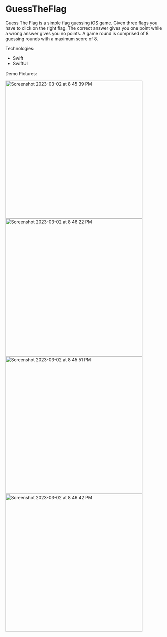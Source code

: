 # GuessTheFlag
Guess The Flag is a simple flag guessing iOS game. Given three flags you have to click on the right flag. The correct answer gives you one point while a wrong answer gives you no points. A game round is comprised of 8 guessing rounds with a maximum score of 8.

Technologies:
- Swift
- SwiftUI

Demo Pictures:

<span> <img width="438" alt="Screenshot 2023-03-02 at 8 45 39 PM" src="https://user-images.githubusercontent.com/64248502/222618989-1eaf461f-fe45-4e5b-9762-b6a8d06dc8ac.png">
<img width="438" alt="Screenshot 2023-03-02 at 8 46 22 PM" src="https://user-images.githubusercontent.com/64248502/222618984-5907dff2-7b49-4520-aac8-2d45b17fccad.png">
</span>
<span>
<img width="438" alt="Screenshot 2023-03-02 at 8 45 51 PM" src="https://user-images.githubusercontent.com/64248502/222618987-9633c3aa-f2ca-41a0-8bb5-fa63057f830d.png"> 
<img width="438" alt="Screenshot 2023-03-02 at 8 46 42 PM" src="https://user-images.githubusercontent.com/64248502/222618980-d254564a-e79c-420d-baae-30bb6cd758a4.png"> </span>
